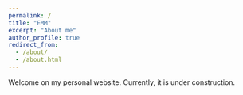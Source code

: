 ```yaml
---
permalink: /
title: "EMM"
excerpt: "About me"
author_profile: true
redirect_from: 
  - /about/
  - /about.html
---
```


Welcome on my personal website.
Currently, it is under construction.


